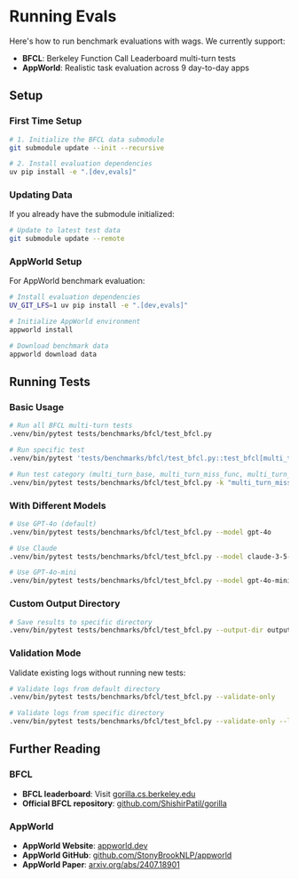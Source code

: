# Running Evals

Here's how to run benchmark evaluations with <span class="wags-brand">wags</span>. We currently support:
- **BFCL**: Berkeley Function Call Leaderboard multi-turn tests
- **AppWorld**: Realistic task evaluation across 9 day-to-day apps

## Setup

### First Time Setup

```bash
# 1. Initialize the BFCL data submodule
git submodule update --init --recursive

# 2. Install evaluation dependencies
uv pip install -e ".[dev,evals]"
```

### Updating Data

If you already have the submodule initialized:

```bash
# Update to latest test data
git submodule update --remote
```

### AppWorld Setup

For AppWorld benchmark evaluation:

```bash
# Install evaluation dependencies
UV_GIT_LFS=1 uv pip install -e ".[dev,evals]"

# Initialize AppWorld environment
appworld install

# Download benchmark data
appworld download data
```

## Running Tests

### Basic Usage

```bash
# Run all BFCL multi-turn tests
.venv/bin/pytest tests/benchmarks/bfcl/test_bfcl.py

# Run specific test
.venv/bin/pytest 'tests/benchmarks/bfcl/test_bfcl.py::test_bfcl[multi_turn_base_121]'

# Run test category (multi_turn_base, multi_turn_miss_func, multi_turn_miss_param, multi_turn_long_context)
.venv/bin/pytest tests/benchmarks/bfcl/test_bfcl.py -k "multi_turn_miss_func"
```

### With Different Models

```bash
# Use GPT-4o (default)
.venv/bin/pytest tests/benchmarks/bfcl/test_bfcl.py --model gpt-4o

# Use Claude
.venv/bin/pytest tests/benchmarks/bfcl/test_bfcl.py --model claude-3-5-sonnet-20241022

# Use GPT-4o-mini
.venv/bin/pytest tests/benchmarks/bfcl/test_bfcl.py --model gpt-4o-mini
```

### Custom Output Directory

```bash
# Save results to specific directory
.venv/bin/pytest tests/benchmarks/bfcl/test_bfcl.py --output-dir outputs/experiment1
```

### Validation Mode

Validate existing logs without running new tests:

```bash
# Validate logs from default directory
.venv/bin/pytest tests/benchmarks/bfcl/test_bfcl.py --validate-only

# Validate logs from specific directory
.venv/bin/pytest tests/benchmarks/bfcl/test_bfcl.py --validate-only --log-dir outputs/experiment1/raw
```

## Further Reading

### BFCL
- **BFCL leaderboard**: Visit [gorilla.cs.berkeley.edu](https://gorilla.cs.berkeley.edu/leaderboard.html)
- **Official BFCL repository**: [github.com/ShishirPatil/gorilla](https://github.com/ShishirPatil/gorilla)

### AppWorld
- **AppWorld Website**: [appworld.dev](https://appworld.dev/)
- **AppWorld GitHub**: [github.com/StonyBrookNLP/appworld](https://github.com/StonyBrookNLP/appworld)
- **AppWorld Paper**: [arxiv.org/abs/2407.18901](https://arxiv.org/abs/2407.18901)
